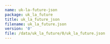```yaml
---
name: uk-la-future-json
package: uk_la_future
title: uk_la_future_json
filename: uk_la_future.json
version: '0'
file: /data/uk_la_future/0/uk_la_future.json
---
```

